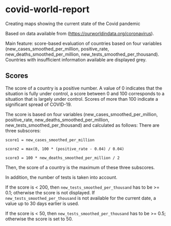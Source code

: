 # covid-world-report
Creating maps showing the current state of the Covid pandemic

Based on data available from (https://ourworldindata.org/coronavirus).

Main feature: score-based evaluation of countries based on four variables (new_cases_smoothed_per_million,
positive_rate, new_deaths_smoothed_per_million, new_tests_smoothed_per_thousand).
Countries with insufficient information available are displayed grey.

## Scores

The score of a country is a positive number. A value of 0 indicates
that the situation is fully under control, a score between 0 and 100 corresponds to a situation that
is largely under control.
Scores of more than 100 indicate a significant spread of COVID-19.

The score is based on four variables (new_cases_smoothed_per_million, positive_rate, new_deaths_smoothed_per_million,
new_tests_smoothed_per_thousand) and calculated as follows:
There are three subscores:

```
score1 = new_cases_smoothed_per_million

score2 = max(0, 100 * (positive_rate - 0.04) / 0.04)

score3 = 100 * new_deaths_smoothed_per_million / 2
```

Then, the score of a country is the maximum of these three subscores.

In addition, the number of tests is taken into account.

If the score is < 200, then `new_tests_smoothed_per_thousand` has to be >= 0.1; otherwise the score is not displayed.
If `new_tests_smoothed_per_thousand` is not available for the current date, a value up to 30 days earlier is used.

If the score is < 50, then `new_tests_smoothed_per_thousand` has to be >= 0.5; otherwise the score is set to 50.
